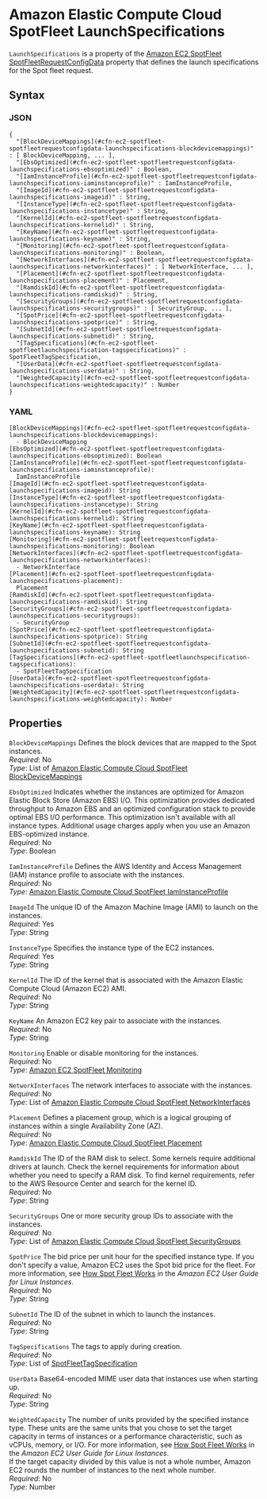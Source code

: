 # Amazon Elastic Compute Cloud SpotFleet LaunchSpecifications<a name="aws-properties-ec2-spotfleet-spotfleetrequestconfigdata-launchspecifications"></a>

`LaunchSpecifications` is a property of the [Amazon EC2 SpotFleet SpotFleetRequestConfigData](aws-properties-ec2-spotfleet-spotfleetrequestconfigdata.md) property that defines the launch specifications for the Spot fleet request\.

## Syntax<a name="w4ab1c21c10d102d118c17b5"></a>

### JSON<a name="aws-properties-ec2-spotfleet-spotfleetrequestconfigdata-launchspecifications-syntax.json"></a>

```
{
  "[BlockDeviceMappings](#cfn-ec2-spotfleet-spotfleetrequestconfigdata-launchspecifications-blockdevicemappings)" : [ BlockDeviceMapping, ... ],
  "[EbsOptimized](#cfn-ec2-spotfleet-spotfleetrequestconfigdata-launchspecifications-ebsoptimized)" : Boolean,
  "[IamInstanceProfile](#cfn-ec2-spotfleet-spotfleetrequestconfigdata-launchspecifications-iaminstanceprofile)" : IamInstanceProfile,
  "[ImageId](#cfn-ec2-spotfleet-spotfleetrequestconfigdata-launchspecifications-imageid)" : String,
  "[InstanceType](#cfn-ec2-spotfleet-spotfleetrequestconfigdata-launchspecifications-instancetype)" : String,
  "[KernelId](#cfn-ec2-spotfleet-spotfleetrequestconfigdata-launchspecifications-kernelid)" : String,
  "[KeyName](#cfn-ec2-spotfleet-spotfleetrequestconfigdata-launchspecifications-keyname)" : String,
  "[Monitoring](#cfn-ec2-spotfleet-spotfleetrequestconfigdata-launchspecifications-monitoring)" : Boolean,
  "[NetworkInterfaces](#cfn-ec2-spotfleet-spotfleetrequestconfigdata-launchspecifications-networkinterfaces)" : [ NetworkInterface, ... ],
  "[Placement](#cfn-ec2-spotfleet-spotfleetrequestconfigdata-launchspecifications-placement)" : Placement,
  "[RamdiskId](#cfn-ec2-spotfleet-spotfleetrequestconfigdata-launchspecifications-ramdiskid)" : String,
  "[SecurityGroups](#cfn-ec2-spotfleet-spotfleetrequestconfigdata-launchspecifications-securitygroups)" : [ SecurityGroup, ... ],
  "[SpotPrice](#cfn-ec2-spotfleet-spotfleetrequestconfigdata-launchspecifications-spotprice)" : String,
  "[SubnetId](#cfn-ec2-spotfleet-spotfleetrequestconfigdata-launchspecifications-subnetid)" : String,
  "[TagSpecifications](#cfn-ec2-spotfleet-spotfleetlaunchspecification-tagspecifications)" : SpotFleetTagSpecification,     
  "[UserData](#cfn-ec2-spotfleet-spotfleetrequestconfigdata-launchspecifications-userdata)" : String,
  "[WeightedCapacity](#cfn-ec2-spotfleet-spotfleetrequestconfigdata-launchspecifications-weightedcapacity)" : Number
}
```

### YAML<a name="aws-properties-ec2-spotfleet-spotfleetrequestconfigdata-launchspecifications-syntax.yaml"></a>

```
[BlockDeviceMappings](#cfn-ec2-spotfleet-spotfleetrequestconfigdata-launchspecifications-blockdevicemappings):
  - BlockDeviceMapping
[EbsOptimized](#cfn-ec2-spotfleet-spotfleetrequestconfigdata-launchspecifications-ebsoptimized): Boolean
[IamInstanceProfile](#cfn-ec2-spotfleet-spotfleetrequestconfigdata-launchspecifications-iaminstanceprofile):
  IamInstanceProfile
[ImageId](#cfn-ec2-spotfleet-spotfleetrequestconfigdata-launchspecifications-imageid): String
[InstanceType](#cfn-ec2-spotfleet-spotfleetrequestconfigdata-launchspecifications-instancetype): String
[KernelId](#cfn-ec2-spotfleet-spotfleetrequestconfigdata-launchspecifications-kernelid): String
[KeyName](#cfn-ec2-spotfleet-spotfleetrequestconfigdata-launchspecifications-keyname): String
[Monitoring](#cfn-ec2-spotfleet-spotfleetrequestconfigdata-launchspecifications-monitoring): Boolean
[NetworkInterfaces](#cfn-ec2-spotfleet-spotfleetrequestconfigdata-launchspecifications-networkinterfaces):
  - NetworkInterface
[Placement](#cfn-ec2-spotfleet-spotfleetrequestconfigdata-launchspecifications-placement):
  Placement
[RamdiskId](#cfn-ec2-spotfleet-spotfleetrequestconfigdata-launchspecifications-ramdiskid): String
[SecurityGroups](#cfn-ec2-spotfleet-spotfleetrequestconfigdata-launchspecifications-securitygroups):
  - SecurityGroup
[SpotPrice](#cfn-ec2-spotfleet-spotfleetrequestconfigdata-launchspecifications-spotprice): String
[SubnetId](#cfn-ec2-spotfleet-spotfleetrequestconfigdata-launchspecifications-subnetid): String
[TagSpecifications](#cfn-ec2-spotfleet-spotfleetlaunchspecification-tagspecifications): 
  - SpotFleetTagSpecification
[UserData](#cfn-ec2-spotfleet-spotfleetrequestconfigdata-launchspecifications-userdata): String
[WeightedCapacity](#cfn-ec2-spotfleet-spotfleetrequestconfigdata-launchspecifications-weightedcapacity): Number
```

## Properties<a name="w4ab1c21c10d102d118c17b7"></a>

`BlockDeviceMappings`  <a name="cfn-ec2-spotfleet-spotfleetrequestconfigdata-launchspecifications-blockdevicemappings"></a>
Defines the block devices that are mapped to the Spot instances\.  
*Required*: No  
*Type*: List of [Amazon Elastic Compute Cloud SpotFleet BlockDeviceMappings](aws-properties-ec2-spotfleet-spotfleetrequestconfigdata-launchspecifications-blockdevicemappings.md)

`EbsOptimized`  <a name="cfn-ec2-spotfleet-spotfleetrequestconfigdata-launchspecifications-ebsoptimized"></a>
Indicates whether the instances are optimized for Amazon Elastic Block Store \(Amazon EBS\) I/O\. This optimization provides dedicated throughput to Amazon EBS and an optimized configuration stack to provide optimal EBS I/O performance\. This optimization isn't available with all instance types\. Additional usage charges apply when you use an Amazon EBS\-optimized instance\.  
*Required*: No  
*Type*: Boolean

`IamInstanceProfile`  <a name="cfn-ec2-spotfleet-spotfleetrequestconfigdata-launchspecifications-iaminstanceprofile"></a>
Defines the AWS Identity and Access Management \(IAM\) instance profile to associate with the instances\.  
*Required*: No  
*Type*: [Amazon Elastic Compute Cloud SpotFleet IamInstanceProfile](aws-properties-ec2-spotfleet-spotfleetrequestconfigdata-launchspecifications-iaminstanceprofile.md)

`ImageId`  <a name="cfn-ec2-spotfleet-spotfleetrequestconfigdata-launchspecifications-imageid"></a>
The unique ID of the Amazon Machine Image \(AMI\) to launch on the instances\.  
*Required*: Yes  
*Type*: String

`InstanceType`  <a name="cfn-ec2-spotfleet-spotfleetrequestconfigdata-launchspecifications-instancetype"></a>
Specifies the instance type of the EC2 instances\.  
*Required*: Yes  
*Type*: String

`KernelId`  <a name="cfn-ec2-spotfleet-spotfleetrequestconfigdata-launchspecifications-kernelid"></a>
The ID of the kernel that is associated with the Amazon Elastic Compute Cloud \(Amazon EC2\) AMI\.  
*Required*: No  
*Type*: String

`KeyName`  <a name="cfn-ec2-spotfleet-spotfleetrequestconfigdata-launchspecifications-keyname"></a>
An Amazon EC2 key pair to associate with the instances\.  
*Required*: No  
*Type*: String

`Monitoring`  <a name="cfn-ec2-spotfleet-spotfleetrequestconfigdata-launchspecifications-monitoring"></a>
Enable or disable monitoring for the instances\.  
*Required*: No  
*Type*: [Amazon EC2 SpotFleet Monitoring](aws-properties-ec2-spotfleet-spotfleetrequestconfigdata-launchspecifications-monitoring.md)

`NetworkInterfaces`  <a name="cfn-ec2-spotfleet-spotfleetrequestconfigdata-launchspecifications-networkinterfaces"></a>
The network interfaces to associate with the instances\.  
*Required*: No  
*Type*: List of [Amazon Elastic Compute Cloud SpotFleet NetworkInterfaces](aws-properties-ec2-spotfleet-spotfleetrequestconfigdata-launchspecifications-networkinterfaces.md)

`Placement`  <a name="cfn-ec2-spotfleet-spotfleetrequestconfigdata-launchspecifications-placement"></a>
Defines a placement group, which is a logical grouping of instances within a single Availability Zone \(AZ\)\.  
*Required*: No  
*Type*: [Amazon Elastic Compute Cloud SpotFleet Placement](aws-properties-ec2-spotfleet-spotfleetrequestconfigdata-launchspecifications-placement.md)

`RamdiskId`  <a name="cfn-ec2-spotfleet-spotfleetrequestconfigdata-launchspecifications-ramdiskid"></a>
The ID of the RAM disk to select\. Some kernels require additional drivers at launch\. Check the kernel requirements for information about whether you need to specify a RAM disk\. To find kernel requirements, refer to the AWS Resource Center and search for the kernel ID\.  
*Required*: No  
*Type*: String

`SecurityGroups`  <a name="cfn-ec2-spotfleet-spotfleetrequestconfigdata-launchspecifications-securitygroups"></a>
One or more security group IDs to associate with the instances\.  
*Required*: No  
*Type*: List of [Amazon Elastic Compute Cloud SpotFleet SecurityGroups](aws-properties-ec2-spotfleet-spotfleetrequestconfigdata-launchspecifications-securitygroups.md)

`SpotPrice`  <a name="cfn-ec2-spotfleet-spotfleetrequestconfigdata-launchspecifications-spotprice"></a>
The bid price per unit hour for the specified instance type\. If you don't specify a value, Amazon EC2 uses the Spot bid price for the fleet\. For more information, see [How Spot Fleet Works](https://docs.aws.amazon.com/AWSEC2/latest/UserGuide/spot-fleet.html) in the *Amazon EC2 User Guide for Linux Instances*\.  
*Required*: No  
*Type*: String

`SubnetId`  <a name="cfn-ec2-spotfleet-spotfleetrequestconfigdata-launchspecifications-subnetid"></a>
The ID of the subnet in which to launch the instances\.  
*Required*: No  
*Type*: String

`TagSpecifications`  <a name="cfn-ec2-spotfleet-spotfleetlaunchspecification-tagspecifications"></a>
The tags to apply during creation\.  
*Required*: No  
*Type*: List of [SpotFleetTagSpecification](aws-properties-ec2-spotfleet-spotfleetrequestconfigdata-launchspecifications-tagspecifications.md)

`UserData`  <a name="cfn-ec2-spotfleet-spotfleetrequestconfigdata-launchspecifications-userdata"></a>
Base64\-encoded MIME user data that instances use when starting up\.  
*Required*: No  
*Type*: String

`WeightedCapacity`  <a name="cfn-ec2-spotfleet-spotfleetrequestconfigdata-launchspecifications-weightedcapacity"></a>
The number of units provided by the specified instance type\. These units are the same units that you chose to set the target capacity in terms of instances or a performance characteristic, such as vCPUs, memory, or I/O\. For more information, see [How Spot Fleet Works](https://docs.aws.amazon.com/AWSEC2/latest/UserGuide/spot-fleet.html) in the *Amazon EC2 User Guide for Linux Instances*\.  
If the target capacity divided by this value is not a whole number, Amazon EC2 rounds the number of instances to the next whole number\.  
*Required*: No  
*Type*: Number